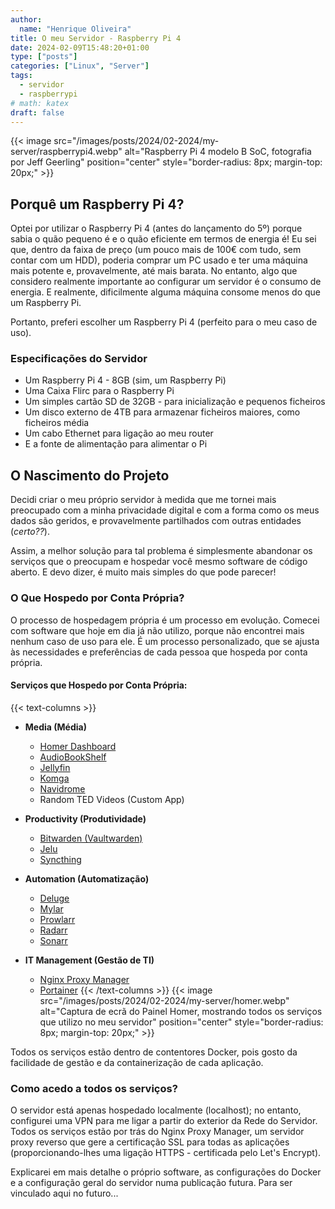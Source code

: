 ```yaml
---
author: 
  name: "Henrique Oliveira"
title: O meu Servidor - Raspberry Pi 4
date: 2024-02-09T15:48:20+01:00
type: ["posts"]
categories: ["Linux", "Server"]
tags:
  - servidor
  - raspberrypi
# math: katex
draft: false
---
```

{{< image src="/images/posts/2024/02-2024/my-server/raspberrypi4.webp" alt="Raspberry Pi 4 modelo B SoC, fotografia por Jeff Geerling" position="center" style="border-radius: 8px; margin-top: 20px;" >}}

## Porquê um Raspberry Pi 4?
Optei por utilizar o Raspberry Pi 4 (antes do lançamento do 5º) porque sabia o quão pequeno é e o quão eficiente em termos de energia é!
Eu sei que, dentro da faixa de preço (um pouco mais de 100€ com tudo, sem contar com um HDD), poderia comprar um PC usado e ter uma máquina mais potente e, provavelmente, até mais barata. No entanto, algo que considero realmente importante ao configurar um servidor é o consumo de energia. E realmente, dificilmente alguma máquina consome menos do que um Raspberry Pi.

Portanto, preferi escolher um Raspberry Pi 4 (perfeito para o meu caso de uso).

### Especificações do Servidor
- Um Raspberry Pi 4 - 8GB (sim, um Raspberry Pi)
- Uma Caixa Flirc para o Raspberry Pi
- Um simples cartão SD de 32GB - para inicialização e pequenos ficheiros
- Um disco externo de 4TB para armazenar ficheiros maiores, como ficheiros média
- Um cabo Ethernet para ligação ao meu router
- E a fonte de alimentação para alimentar o Pi

## O Nascimento do Projeto
Decidi criar o meu próprio servidor à medida que me tornei mais preocupado com a minha privacidade digital e com a forma como os meus dados são geridos, e provavelmente partilhados com outras entidades (_certo??_).

Assim, a melhor solução para tal problema é simplesmente abandonar os serviços que o preocupam e hospedar você mesmo software de código aberto. E devo dizer, é muito mais simples do que pode parecer!

### O Que Hospedo por Conta Própria?
O processo de hospedagem própria é um processo em evolução. Comecei com software que hoje em dia já não utilizo, porque não encontrei mais nenhum caso de uso para ele. É um processo personalizado, que se ajusta às necessidades e preferências de cada pessoa que hospeda por conta própria.

#### Serviços que Hospedo por Conta Própria:
{{< text-columns >}}
- **Media (Média)**
  - [Homer Dashboard](https://github.com/bastienwirtz/homer)
  - [AudioBookShelf](https://github.com/advplyr/audiobookshelf)
  - [Jellyfin](https://github.com/jellyfin/jellyfin)
  - [Komga](https://github.com/gotson/komga)
  - [Navidrome](https://github.com/navidrome/navidrome)
  - Random TED Videos (Custom App)

- **Productivity (Produtividade)**
  - [Bitwarden (Vaultwarden)](https://github.com/dani-garcia/vaultwarden)
  - [Jelu](https://github.com/bayang/jelu)
  - [Syncthing](https://github.com/syncthing/syncthing)

- **Automation (Automatização)**
  - [Deluge](https://github.com/deluge-torrent/deluge)
  - [Mylar](https://github.com/mylar3/mylar3)
  - [Prowlarr](https://github.com/Prowlarr/Prowlarr)
  - [Radarr](https://github.com/Radarr/Radarr)
  - [Sonarr](https://github.com/Sonarr/Sonarr)

- **IT Management (Gestão de TI)**
  - [Nginx Proxy Manager](https://github.com/NginxProxyManager/nginx-proxy-manager)
  - [Portainer](https://github.com/portainer/portainer)
{{< /text-columns >}}
{{< image src="/images/posts/2024/02-2024/my-server/homer.webp" alt="Captura de ecrã do Painel Homer, mostrando todos os serviços que utilizo no meu servidor" position="center" style="border-radius: 8px; margin-top: 20px;" >}}

Todos os serviços estão dentro de contentores Docker, pois gosto da facilidade de gestão e da containerização de cada aplicação.

### Como acedo a todos os serviços?
O servidor está apenas hospedado localmente (localhost); no entanto, configurei uma VPN para me ligar a partir do exterior da Rede do Servidor. Todos os serviços estão por trás do Nginx Proxy Manager, um servidor proxy reverso que gere a certificação SSL para todas as aplicações (proporcionando-lhes uma ligação HTTPS - certificada pelo Let's Encrypt).

Explicarei em mais detalhe o próprio software, as configurações do Docker e a configuração geral do servidor numa publicação futura. Para ser vinculado aqui no futuro...